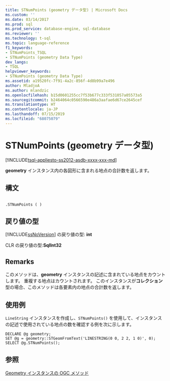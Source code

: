 ```yaml
---
title: STNumPoints (geometry データ型) | Microsoft Docs
ms.custom: ''
ms.date: 03/14/2017
ms.prod: sql
ms.prod_service: database-engine, sql-database
ms.reviewer: ''
ms.technology: t-sql
ms.topic: language-reference
f1_keywords:
- STNumPoints_TSQL
- STNumPoints (geometry Data Type)
dev_langs:
- TSQL
helpviewer_keywords:
- STNumPoints (geometry Data Type)
ms.assetid: a19520fc-7f91-4a2c-856f-4d8b99a7e496
author: MladjoA
ms.author: mlandzic
ms.openlocfilehash: b15d0601255cc7f53b677c333f531057a05573a5
ms.sourcegitcommit: b2464064c0566590e486a3aafae6d67ce2645cef
ms.translationtype: HT
ms.contentlocale: ja-JP
ms.lasthandoff: 07/15/2019
ms.locfileid: "68075079"
---
```

# <a name="stnumpoints-geometry-data-type"></a>STNumPoints (geometry データ型)
[!INCLUDE[tsql-appliesto-ss2012-asdb-xxxx-xxx-md](../../includes/tsql-appliesto-ss2012-asdb-xxxx-xxx-md.md)]

  **geometry** インスタンス内の各図形に含まれる地点の合計数を返します。  
  
## <a name="syntax"></a>構文  
  
```  
  
.STNumPoints ( )  
```  
  
## <a name="return-types"></a>戻り値の型  
 [!INCLUDE[ssNoVersion](../../includes/ssnoversion-md.md)] の戻り値の型: **int**  
  
 CLR の戻り値の型:**SqlInt32**  
  
## <a name="remarks"></a>Remarks  
 このメソッドは、**geometry** インスタンスの記述に含まれている地点をカウントします。 重複する地点はカウントされます。 このインスタンスが**コレクション**型の場合、このメソッドは各要素内の地点の合計数を返します。  
  
## <a name="examples"></a>使用例  
 `LineString` インスタンスを作成し、`STNumPoints()` を使用して、インスタンスの記述で使用されている地点の数を確認する例を次に示します。  
  
```  
DECLARE @g geometry;  
SET @g = geometry::STGeomFromText('LINESTRING(0 0, 2 2, 1 0)', 0);  
SELECT @g.STNumPoints();  
```  
  
## <a name="see-also"></a>参照  
 [Geometry インスタンスの OGC メソッド](../../t-sql/spatial-geometry/ogc-methods-on-geometry-instances.md)  
  
  
